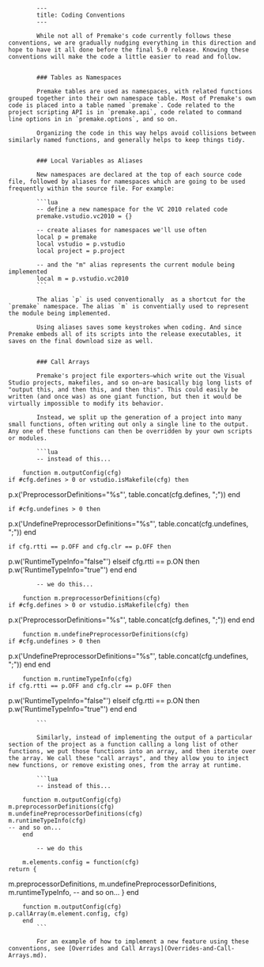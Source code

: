 			---
			title: Coding Conventions
			---
			
			While not all of Premake's code currently follows these conventions, we are gradually nudging everything in this direction and hope to have it all done before the final 5.0 release. Knowing these conventions will make the code a little easier to read and follow.
			
			
			### Tables as Namespaces
			
			Premake tables are used as namespaces, with related functions grouped together into their own namespace table. Most of Premake's own code is placed into a table named `premake`. Code related to the project scripting API is in `premake.api`, code related to command line options in in `premake.options`, and so on.
			
			Organizing the code in this way helps avoid collisions between similarly named functions, and generally helps to keep things tidy.
			
			
			### Local Variables as Aliases
			
			New namespaces are declared at the top of each source code file, followed by aliases for namespaces which are going to be used frequently within the source file. For example:
			
			```lua
			-- define a new namespace for the VC 2010 related code
			premake.vstudio.vc2010 = {}
			
			-- create aliases for namespaces we'll use often
			local p = premake
			local vstudio = p.vstudio
			local project = p.project
			
			-- and the "m" alias represents the current module being implemented
			local m = p.vstudio.vc2010
			```
			
			The alias `p` is used conventionally  as a shortcut for the `premake` namespace. The alias `m` is conventially used to represent the module being implemented.
			
			Using aliases saves some keystrokes when coding. And since Premake embeds all of its scripts into the release executables, it saves on the final download size as well.
			
			
			### Call Arrays
			
			Premake's project file exporters—which write out the Visual Studio projects, makefiles, and so on—are basically big long lists of "output this, and then this, and then this". This could easily be written (and once was) as one giant function, but then it would be virtually impossible to modify its behavior.
			
			Instead, we split up the generation of a project into many small functions, often writing out only a single line to the output. Any one of these functions can then be overridden by your own scripts or modules.
			
			```lua
			-- instead of this...
			
		function m.outputConfig(cfg)
	if #cfg.defines > 0 or vstudio.isMakefile(cfg) then
p.x('PreprocessorDefinitions="%s"', table.concat(cfg.defines, ";"))
	end
			
	if #cfg.undefines > 0 then
p.x('UndefinePreprocessorDefinitions="%s"', table.concat(cfg.undefines, ";"))
	end
			
	if cfg.rtti == p.OFF and cfg.clr == p.OFF then
p.w('RuntimeTypeInfo="false"')
	elseif cfg.rtti == p.ON then
p.w('RuntimeTypeInfo="true"')
	end
		end
			
			-- we do this...
			
		function m.preprocessorDefinitions(cfg)
	if #cfg.defines > 0 or vstudio.isMakefile(cfg) then
p.x('PreprocessorDefinitions="%s"', table.concat(cfg.defines, ";"))
	end
		end
			
		function m.undefinePreprocessorDefinitions(cfg)
	if #cfg.undefines > 0 then
p.x('UndefinePreprocessorDefinitions="%s"', table.concat(cfg.undefines, ";"))
	end
		end
			
		function m.runtimeTypeInfo(cfg)
	if cfg.rtti == p.OFF and cfg.clr == p.OFF then
p.w('RuntimeTypeInfo="false"')
	elseif cfg.rtti == p.ON then
p.w('RuntimeTypeInfo="true"')
	end
		end
			
			```
			
			Similarly, instead of implementing the output of a particular section of the project as a function calling a long list of other functions, we put those functions into an array, and then iterate over the array. We call these "call arrays", and they allow you to inject new functions, or remove existing ones, from the array at runtime.
			
			```lua
			-- instead of this...
			
		function m.outputConfig(cfg)
	m.preprocessorDefinitions(cfg)
	m.undefinePreprocessorDefinitions(cfg)
	m.runtimeTypeInfo(cfg)
	-- and so on...
		end
			
			-- we do this
			
		m.elements.config = function(cfg)
	return {
m.preprocessorDefinitions,
m.undefinePreprocessorDefinitions,
m.runtimeTypeInfo,
-- and so on...
	}
		end
			
		function m.outputConfig(cfg)
	p.callArray(m.element.config, cfg)
		end
			```
			
			For an example of how to implement a new feature using these conventions, see [Overrides and Call Arrays](Overrides-and-Call-Arrays.md).
			